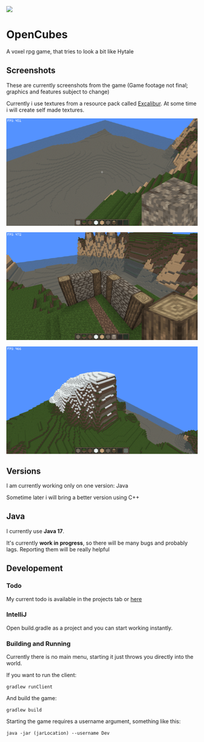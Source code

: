 [<img src="src/main/resources/assets/textures/gui/logo.png" width="517"/>]()

# OpenCubes

A voxel rpg game, that tries to look a bit like Hytale

## Screenshots

These are currently screenshots from the game (Game footage not final; graphics and features subject to change)

Currently i use textures from a resource pack called [Excalibur](https://www.curseforge.com/minecraft/texture-packs/excalibur "Excalibur: Curse Forge"). At some time i will create self made textures.

[<img src="docs/images/screenshot1.png" width="720">]()

[<img src="docs/images/screenshot2.png" width="720">]()

[<img src="docs/images/screenshot3.png" width="720">]()

## Versions

I am currently working only on one version: Java

Sometime later i will bring a better version using C++

## Java
I currently use **Java 17**.

It's currently **work in progress**, so there will be many bugs and probably lags. Reporting them will be really helpful

## Developement

### Todo

My current todo is available in the projects tab or [here](https://github.com/users/ZickZenni/projects/1 "OpenCubes: Project")

### IntelliJ

Open build.gradle as a project and you can start working instantly.

### Building and Running

Currently there is no main menu, starting it just throws you directly into the world.

If you want to run the client:

```
gradlew runClient
```

And build the game:

```
gradlew build
```


Starting the game requires a username argument, something like this:

```
java -jar (jarLocation) --username Dev
```
